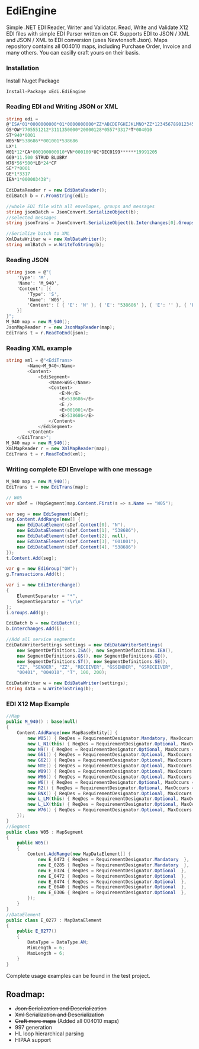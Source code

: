 # EdiEngine
Simple .NET EDI Reader, Writer and Validator.
Read, Write and Validate X12 EDI files with simple EDI Parser written on C#.
Supports EDI to JSON / XML and JSON / XML to EDI conversion (uses Newtonsoft Json).
Maps repository contains all 004010 maps, including Purchase Order, Invoice and many others.
You can easilly craft yours on their basis.

### Installation
Install Nuget Package
```
Install-Package xEdi.EdiEngine
```
### Reading EDI and Writing JSON or XML 
```cs
string edi =
@"ISA*01*0000000000*01*0000000000*ZZ*ABCDEFGHIJKLMNO*ZZ*123456789012345*101127*1719*U*00400*000003438*0*P*>
GS*OW*7705551212*3111350000*20000128*0557*3317*T*004010
ST*940*0001
W05*N*538686**001001*538686
LX*1
W01*12*CA*000100000010*VN*000100*UC*DEC0199******19991205
G69*11.500 STRUD BLUBRY
W76*56*500*LB*24*CF
SE*7*0001
GE*1*3317
IEA*1*000003438";

EdiDataReader r = new EdiDataReader();
EdiBatch b = r.FromString(edi);

//whole EDI file with all envelopes, groups and messages
string jsonBatch = JsonConvert.SerializeObject(b);
//selected messages
string jsonTrans = JsonConvert.SerializeObject(b.Interchanges[0].Groups[0].Transactions[0]);

//Serialize batch to XML
XmlDataWriter w = new XmlDataWriter();
string xmlBatch = w.WriteToString(b);
```
### Reading JSON
```cs
string json = @"{
    'Type': 'M',
    'Name': 'M_940',
    'Content': [{
        'Type': 'S',
        'Name': 'W05',
        'Content': [ { 'E': 'N' }, { 'E': '538686' }, { 'E': '' }, { 'E': '001001' }, { 'E': '538686' }]
    }]
}";
M_940 map = new M_940();
JsonMapReader r = new JsonMapReader(map);
EdiTrans t = r.ReadToEnd(json);
```
### Reading XML example
```cs
string xml = @"<EdiTrans>
        <Name>M_940</Name>
        <Content>
            <EdiSegment>
                <Name>W05</Name>
                <Content>
                    <E>N</E>
                    <E>538686</E>
                    <E />
                    <E>001001</E>
                    <E>538686</E>
                </Content>
            </EdiSegment>
        </Content>
    </EdiTrans>";
M_940 map = new M_940();
XmlMapReader r = new XmlMapReader(map);
EdiTrans t = r.ReadToEnd(xml);
```
### Writing complete EDI Envelope with one message
```cs
M_940 map = new M_940();
EdiTrans t = new EdiTrans(map);

// W05
var sDef = (MapSegment)map.Content.First(s => s.Name == "W05");

var seg = new EdiSegment(sDef);
seg.Content.AddRange(new[] {
    new EdiDataElement(sDef.Content[0], "N"),
    new EdiDataElement(sDef.Content[1], "538686"),
    new EdiDataElement(sDef.Content[2], null),
    new EdiDataElement(sDef.Content[3], "001001"),
    new EdiDataElement(sDef.Content[4], "538686")
});
t.Content.Add(seg);

var g = new EdiGroup("OW");
g.Transactions.Add(t);

var i = new EdiInterchange()
{
    ElementSeparator = "*",
    SegmentSeparator = "\r\n"
};
i.Groups.Add(g);

EdiBatch b = new EdiBatch();
b.Interchanges.Add(i);

//Add all service segments
EdiDataWriterSettings settings = new EdiDataWriterSettings(
    new SegmentDefinitions.ISA(), new SegmentDefinitions.IEA(),
    new SegmentDefinitions.GS(), new SegmentDefinitions.GE(),
    new SegmentDefinitions.ST(), new SegmentDefinitions.SE(),
    "ZZ", "SENDER", "ZZ", "RECEIVER", "GSSENDER", "GSRECEIVER",
    "00401", "004010", "T", 100, 200);

EdiDataWriter w = new EdiDataWriter(settings);
string data = w.WriteToString(b);
```
### EDI X12 Map Example
```cs
//Map
public M_940() : base(null)
{
    Content.AddRange(new MapBaseEntity[] {
        new W05() { ReqDes = RequirementDesignator.Mandatory, MaxOccurs = 1 },
        new L_N1(this) { ReqDes = RequirementDesignator.Optional, MaxOccurs = 10 },
        new N9() { ReqDes = RequirementDesignator.Optional, MaxOccurs = 10 },
        new G61() { ReqDes = RequirementDesignator.Optional, MaxOccurs = 3 },
        new G62() { ReqDes = RequirementDesignator.Optional, MaxOccurs = 10 },
        new NTE() { ReqDes = RequirementDesignator.Optional, MaxOccurs = 999999 },
        new W09() { ReqDes = RequirementDesignator.Optional, MaxOccurs = 1 },
        new W66() { ReqDes = RequirementDesignator.Optional, MaxOccurs = 1 },
        new W6() { ReqDes = RequirementDesignator.Optional, MaxOccurs = 1 },
        new R2() { ReqDes = RequirementDesignator.Optional, MaxOccurs = 13 },
        new BNX() { ReqDes = RequirementDesignator.Optional, MaxOccurs = 1 },
        new L_LM(this) { ReqDes = RequirementDesignator.Optional, MaxOccurs = 10 },
        new L_LX(this) { ReqDes = RequirementDesignator.Optional, MaxOccurs = 999999 },
        new W76() { ReqDes = RequirementDesignator.Optional, MaxOccurs = 1 },
    });
}
//Segment
public class W05 : MapSegment
{
    public W05()
    {
        Content.AddRange(new MapDataElement[] {
            new E_0473 { ReqDes = RequirementDesignator.Mandatory  },
            new E_0285 { ReqDes = RequirementDesignator.Mandatory  },
            new E_0324 { ReqDes = RequirementDesignator.Optional  },
            new E_0472 { ReqDes = RequirementDesignator.Optional  },
            new E_0474 { ReqDes = RequirementDesignator.Optional  },
            new E_0640 { ReqDes = RequirementDesignator.Optional  },
            new E_0306 { ReqDes = RequirementDesignator.Optional  },
        });
    }
}
//DataElement
public class E_0277 : MapDataElement
{
    public E_0277()
    {
        DataType = DataType.AN;
        MinLength = 6;
        MaxLength = 6;
    }
}
```
Complete usage examples can be found in the test project.

## Roadmap:
 - ~~Json Serialization and Deserialization~~
 - ~~Xml Serialization and Deserialization~~
 - ~~Craft more maps~~ (Added all 004010 maps)
 - 997 generation
 - HL loop hierarchical parsing 
 - HIPAA support
